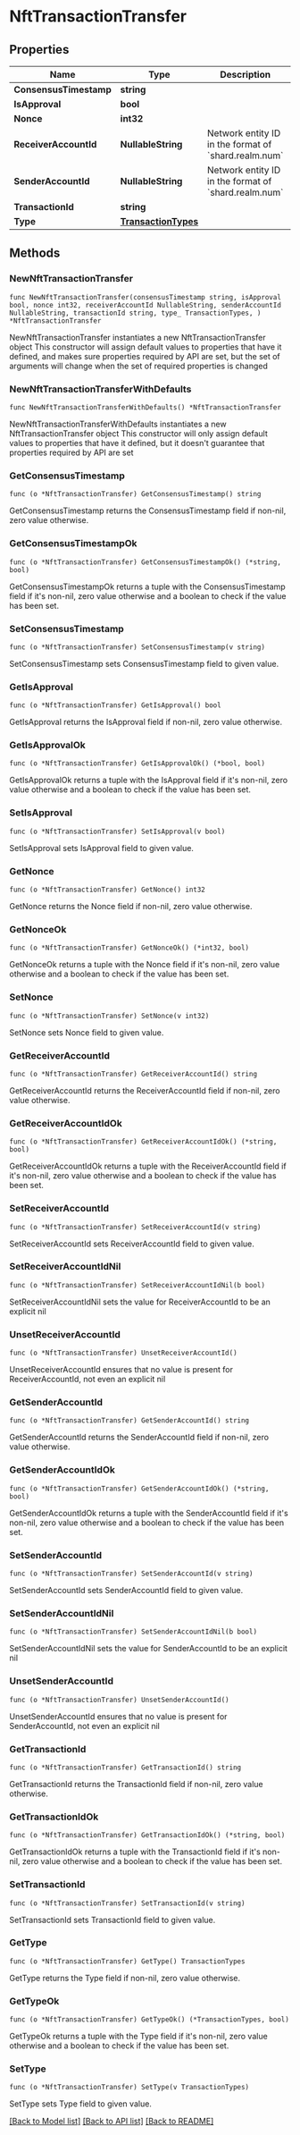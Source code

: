 # NftTransactionTransfer

## Properties

Name | Type | Description | Notes
------------ | ------------- | ------------- | -------------
**ConsensusTimestamp** | **string** |  | 
**IsApproval** | **bool** |  | 
**Nonce** | **int32** |  | 
**ReceiverAccountId** | **NullableString** | Network entity ID in the format of &#x60;shard.realm.num&#x60; | 
**SenderAccountId** | **NullableString** | Network entity ID in the format of &#x60;shard.realm.num&#x60; | 
**TransactionId** | **string** |  | 
**Type** | [**TransactionTypes**](TransactionTypes.md) |  | 

## Methods

### NewNftTransactionTransfer

`func NewNftTransactionTransfer(consensusTimestamp string, isApproval bool, nonce int32, receiverAccountId NullableString, senderAccountId NullableString, transactionId string, type_ TransactionTypes, ) *NftTransactionTransfer`

NewNftTransactionTransfer instantiates a new NftTransactionTransfer object
This constructor will assign default values to properties that have it defined,
and makes sure properties required by API are set, but the set of arguments
will change when the set of required properties is changed

### NewNftTransactionTransferWithDefaults

`func NewNftTransactionTransferWithDefaults() *NftTransactionTransfer`

NewNftTransactionTransferWithDefaults instantiates a new NftTransactionTransfer object
This constructor will only assign default values to properties that have it defined,
but it doesn't guarantee that properties required by API are set

### GetConsensusTimestamp

`func (o *NftTransactionTransfer) GetConsensusTimestamp() string`

GetConsensusTimestamp returns the ConsensusTimestamp field if non-nil, zero value otherwise.

### GetConsensusTimestampOk

`func (o *NftTransactionTransfer) GetConsensusTimestampOk() (*string, bool)`

GetConsensusTimestampOk returns a tuple with the ConsensusTimestamp field if it's non-nil, zero value otherwise
and a boolean to check if the value has been set.

### SetConsensusTimestamp

`func (o *NftTransactionTransfer) SetConsensusTimestamp(v string)`

SetConsensusTimestamp sets ConsensusTimestamp field to given value.


### GetIsApproval

`func (o *NftTransactionTransfer) GetIsApproval() bool`

GetIsApproval returns the IsApproval field if non-nil, zero value otherwise.

### GetIsApprovalOk

`func (o *NftTransactionTransfer) GetIsApprovalOk() (*bool, bool)`

GetIsApprovalOk returns a tuple with the IsApproval field if it's non-nil, zero value otherwise
and a boolean to check if the value has been set.

### SetIsApproval

`func (o *NftTransactionTransfer) SetIsApproval(v bool)`

SetIsApproval sets IsApproval field to given value.


### GetNonce

`func (o *NftTransactionTransfer) GetNonce() int32`

GetNonce returns the Nonce field if non-nil, zero value otherwise.

### GetNonceOk

`func (o *NftTransactionTransfer) GetNonceOk() (*int32, bool)`

GetNonceOk returns a tuple with the Nonce field if it's non-nil, zero value otherwise
and a boolean to check if the value has been set.

### SetNonce

`func (o *NftTransactionTransfer) SetNonce(v int32)`

SetNonce sets Nonce field to given value.


### GetReceiverAccountId

`func (o *NftTransactionTransfer) GetReceiverAccountId() string`

GetReceiverAccountId returns the ReceiverAccountId field if non-nil, zero value otherwise.

### GetReceiverAccountIdOk

`func (o *NftTransactionTransfer) GetReceiverAccountIdOk() (*string, bool)`

GetReceiverAccountIdOk returns a tuple with the ReceiverAccountId field if it's non-nil, zero value otherwise
and a boolean to check if the value has been set.

### SetReceiverAccountId

`func (o *NftTransactionTransfer) SetReceiverAccountId(v string)`

SetReceiverAccountId sets ReceiverAccountId field to given value.


### SetReceiverAccountIdNil

`func (o *NftTransactionTransfer) SetReceiverAccountIdNil(b bool)`

 SetReceiverAccountIdNil sets the value for ReceiverAccountId to be an explicit nil

### UnsetReceiverAccountId
`func (o *NftTransactionTransfer) UnsetReceiverAccountId()`

UnsetReceiverAccountId ensures that no value is present for ReceiverAccountId, not even an explicit nil
### GetSenderAccountId

`func (o *NftTransactionTransfer) GetSenderAccountId() string`

GetSenderAccountId returns the SenderAccountId field if non-nil, zero value otherwise.

### GetSenderAccountIdOk

`func (o *NftTransactionTransfer) GetSenderAccountIdOk() (*string, bool)`

GetSenderAccountIdOk returns a tuple with the SenderAccountId field if it's non-nil, zero value otherwise
and a boolean to check if the value has been set.

### SetSenderAccountId

`func (o *NftTransactionTransfer) SetSenderAccountId(v string)`

SetSenderAccountId sets SenderAccountId field to given value.


### SetSenderAccountIdNil

`func (o *NftTransactionTransfer) SetSenderAccountIdNil(b bool)`

 SetSenderAccountIdNil sets the value for SenderAccountId to be an explicit nil

### UnsetSenderAccountId
`func (o *NftTransactionTransfer) UnsetSenderAccountId()`

UnsetSenderAccountId ensures that no value is present for SenderAccountId, not even an explicit nil
### GetTransactionId

`func (o *NftTransactionTransfer) GetTransactionId() string`

GetTransactionId returns the TransactionId field if non-nil, zero value otherwise.

### GetTransactionIdOk

`func (o *NftTransactionTransfer) GetTransactionIdOk() (*string, bool)`

GetTransactionIdOk returns a tuple with the TransactionId field if it's non-nil, zero value otherwise
and a boolean to check if the value has been set.

### SetTransactionId

`func (o *NftTransactionTransfer) SetTransactionId(v string)`

SetTransactionId sets TransactionId field to given value.


### GetType

`func (o *NftTransactionTransfer) GetType() TransactionTypes`

GetType returns the Type field if non-nil, zero value otherwise.

### GetTypeOk

`func (o *NftTransactionTransfer) GetTypeOk() (*TransactionTypes, bool)`

GetTypeOk returns a tuple with the Type field if it's non-nil, zero value otherwise
and a boolean to check if the value has been set.

### SetType

`func (o *NftTransactionTransfer) SetType(v TransactionTypes)`

SetType sets Type field to given value.



[[Back to Model list]](../README.md#documentation-for-models) [[Back to API list]](../README.md#documentation-for-api-endpoints) [[Back to README]](../README.md)


